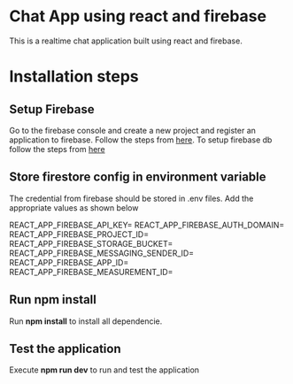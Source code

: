 # Chat App using react and firebase

This is a realtime chat application built using react and firebase.

# Installation steps

## Setup Firebase

Go to the firebase console and create a new project and register an application to firebase. Follow the steps from [here](https://firebase.google.com/docs/web/setup). To setup firebase db follow the steps from [here](https://firebase.google.com/docs/firestore/quickstart)

## Store firestore config in environment variable

The credential from firebase should be stored in .env files. Add the appropriate values as shown below

REACT_APP_FIREBASE_API_KEY=<value>
REACT_APP_FIREBASE_AUTH_DOMAIN=<value>
REACT_APP_FIREBASE_PROJECT_ID=<value>
REACT_APP_FIREBASE_STORAGE_BUCKET=<value>
REACT_APP_FIREBASE_MESSAGING_SENDER_ID=<value>
REACT_APP_FIREBASE_APP_ID=<value>
REACT_APP_FIREBASE_MEASUREMENT_ID=<value>

## Run npm install

Run **npm install** to install all dependencie.

## Test the application

Execute **npm run dev** to run and test the application
